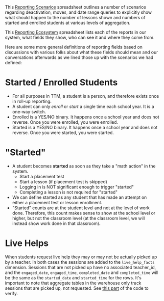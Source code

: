 This [Reporting Scenarios](https://docs.google.com/spreadsheet/ccc?key=0Au4IbUR065QMdEliWGx0ck1qVnR0aW9WQmpoQUZSZkE&usp=drive_web#gid=0) spreadsheet outlines a number of scenarios regarding deactivation, moves, and date range queries to explicitly show what should happen to the number of lessons shown and numbers of started and enrolled students at various levels of aggregation.

This [Reporting Ecosystem](https://docs.google.com/a/thinkthroughmath.com/spreadsheets/d/1sm-vZYKS6pXhI6lto2gPOiw6orNc06oUdV9oDUmdF_o/edit?usp=sharing) spreadsheet lists each of the reports in our system, what fields they show, who can see it and where they come from. 

Here are some more general definitions of reporting fields based on discussions with various folks about what these fields should mean and our conversations afterwards as we lined those up with the scenarios we had defined:

# Started / Enrolled Students

- For all purposes in TTM, a student is a person, and therefore exists once in roll-up reporting.
- A student can only _enroll_ or _start_ a single time each school year. It is a one-way switch.
- Enrolled is a YES/NO binary. It happens once a school year and does not reverse. Once you were enrolled, you were enrolled.
- Started is a YES/NO binary. It happens once a school year and does not reverse. Once you were started, you were started.

# "Started"

- A student becomes **started** as soon as they take a "math action" in the system.
  - Start a placement test
  - Start a lesson (if placement test is skipped)
  - Logging in is NOT significant enough to trigger "started"
  - Completing a lesson is not required for "started" 
- We can define started as any student that has made an attempt on either a placement test or lesson enrollment.
- "Started" counts are at the student level and not at the level of work done. Therefore, this count makes sense to show at the school level or higher, but not the classroom level (at the classroom level, we will instead show work done in that classroom).

# Live Helps

When students request live help they may or may not be actually picked up by a teacher. In both cases the sessions are added to the  `live_help_facts` dimension. Sessions that are not picked up have no associated teacher_id, and the `engaged_date`, `engaged_time`, `completed_date` and `completed_time` will be the same as the `started_date` and `started_time` for the rows. It's important to note that aggregate tables in the warehouse only track sessions that are picked up, not requested. See [this part](https://github.com/thinkthroughmath/reporting/blob/master/app/models/student_daily_aggregate.rb#L263) of the code to verify.

